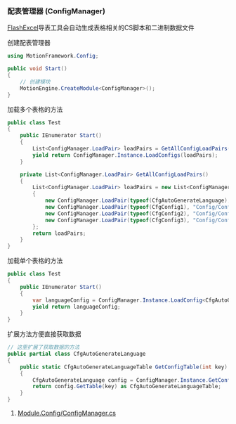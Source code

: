 ### 配表管理器 (ConfigManager)

[FlashExcel](https://github.com/gmhevinci/FlashExcel)导表工具会自动生成表格相关的CS脚本和二进制数据文件

创建配表管理器
```C#
using MotionFramework.Config;

public void Start()
{
	// 创建模块
	MotionEngine.CreateModule<ConfigManager>();
}
```

加载多个表格的方法
```C#
public class Test
{
	public IEnumerator Start()
	{
		List<ConfigManager.LoadPair> loadPairs = GetAllConfigLoadPairs();
		yield return ConfigManager.Instance.LoadConfigs(loadPairs);
	}

	private List<ConfigManager.LoadPair> GetAllConfigLoadPairs()
	{
		List<ConfigManager.LoadPair> loadPairs = new List<ConfigManager.LoadPair>()
		{
			new ConfigManager.LoadPair(typeof(CfgAutoGenerateLanguage), "Config/AutoGenerateLanguage"),
			new ConfigManager.LoadPair(typeof(CfgConfig1), "Config/Config1"),
			new ConfigManager.LoadPair(typeof(CfgConfig2), "Config/Config2"),
			new ConfigManager.LoadPair(typeof(CfgConfig3), "Config/Config3"),
		};
		return loadPairs;
	}
}
```

加载单个表格的方法
```C#
public class Test
{
	public IEnumerator Start()
	{
		var languageConfig = ConfigManager.Instance.LoadConfig<CfgAutoGenerateLanguage>("Config/AutoGenerateLanguage");
		yield return languageConfig;
	}
}
```

扩展方法方便直接获取数据
```C#
// 这里扩展了获取数据的方法
public partial class CfgAutoGenerateLanguage
{
	public static CfgAutoGenerateLanguageTable GetConfigTable(int key)
	{
		CfgAutoGenerateLanguage config = ConfigManager.Instance.GetConfig<CfgAutoGenerateLanguage>();
		return config.GetTable(key) as CfgAutoGenerateLanguageTable;
	}
}
```

1. [Module.Config/ConfigManager.cs](https://github.com/gmhevinci/MotionFramework/blob/master/Assets/MotionFramework/Scripts/Runtime/Module/Module.Config/ConfigManager.cs)